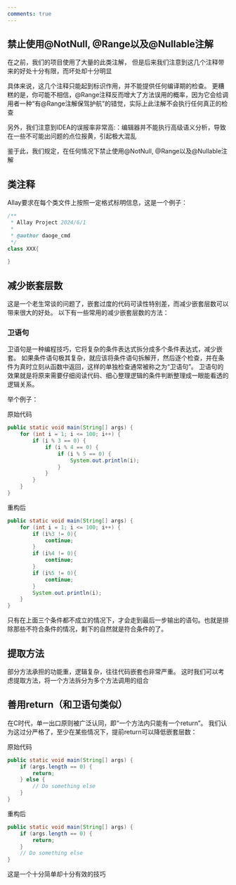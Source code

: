 ```yaml
---
comments: true
---
```


[//]: # (PS: 需要进一步讨论)
[//]: # (项目编码规范大体上基于[Google的Java编码规范]&#40;https://google.github.io/styleguide/javaguide.html&#41;，但在一些方面上可能有差异)

## 禁止使用@NotNull, @Range以及@Nullable注解

在之前，我们的项目使用了大量的此类注解，
但是后来我们注意到这几个注释带来的好处十分有限，而坏处却十分明显

具体来说，这几个注释只能起到标识作用，并不能提供任何编译期的检查。
更糟糕的是，你可能不相信，@Range注释反而增大了方法误用的概率，因为它会给调用者一种“有@Range注解保驾护航”的错觉，实际上此注解不会执行任何真正的检查

另外，我们注意到IDEA的误报率非常高:：编辑器并不能执行高级语义分析，导致在一些不可能出问题的点位报黄，引起极大混乱

鉴于此，我们规定，在任何情况下禁止使用@NotNull, @Range以及@Nullable注解

## 类注释

Allay要求在每个类文件上按照一定格式标明信息，这是一个例子：

```java
/**
 * Allay Project 2024/6/1
 *
 * @author daoge_cmd
 */
class XXX{
    
}
```

## 减少嵌套层数

这是一个老生常谈的问题了，嵌套过度的代码可读性特别差，而减少嵌套层数可以带来很大的好处。
以下有一些常用的减少嵌套层数的方法：

### 卫语句

卫语句是一种编程技巧，它将复杂的条件表达式拆分成多个条件表达式，减少嵌套。
如果条件语句极其复杂，就应该将条件语句拆解开，然后逐个检查，并在条件为真时立刻从函数中返回，这样的单独检查通常被称之为“卫语句”。
卫语句的效果就是将原来需要仔细阅读代码、细心整理逻辑的条件判断整理成一眼能看透的逻辑关系。

举个例子：

原始代码
```java
public static void main(String[] args) {
    for (int i = 1; i <= 100; i++) {
        if (i % 3 == 0) {
            if (i % 4 == 0) {
                if (i % 5 == 0) {
                    System.out.println(i);
                }
            }
        }
    }
}
```

重构后
```java
public static void main(String[] args) {
    for (int i = 1; i <= 100; i++) {
        if (i%3 != 0){
            continue;
        }
        if (i%4 != 0){
            continue;
        }
        if (i%5 != 0){
            continue;
        }
        System.out.println(i);
    }
}
```

只有在上面三个条件都不成立的情况下，才会走到最后一步输出的语句。也就是排除那些不符合条件的情况，剩下的自然就是符合条件的了。

## 提取方法

部分方法承担的功能重，逻辑复杂，往往代码嵌套也非常严重。
这时我们可以考虑提取方法，将一个方法拆分为多个方法调用的组合

## 善用return（和卫语句类似）

在C时代，单一出口原则被广泛认同，即“一个方法内只能有一个return”。
我们认为这过分严格了，至少在某些情况下，提前return可以降低嵌套层数：

原始代码
```java
public static void main(String[] args) {
    if (args.length == 0) {
        return;
    } else {
        // Do something else
    }
}
```

重构后
```java
public static void main(String[] args) {
    if (args.length == 0) {
        return;
    }
    // Do something else
}

```

这是一个十分简单却十分有效的技巧